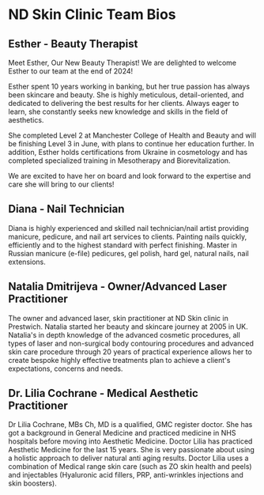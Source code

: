 # ND Skin Clinic Team Bios

## Esther - Beauty Therapist
Meet Esther, Our New Beauty Therapist! We are delighted to welcome Esther to our team at the end of 2024!

Esther spent 10 years working in banking, but her true passion has always been skincare and beauty. She is highly meticulous, detail-oriented, and dedicated to delivering the best results for her clients. Always eager to learn, she constantly seeks new knowledge and skills in the field of aesthetics.

She completed Level 2 at Manchester College of Health and Beauty and will be finishing Level 3 in June, with plans to continue her education further. In addition, Esther holds certifications from Ukraine in cosmetology and has completed specialized training in Mesotherapy and Biorevitalization.

We are excited to have her on board and look forward to the expertise and care she will bring to our clients!

## Diana - Nail Technician
Diana is highly experienced and skilled nail technician/nail artist providing manicure, pedicure, and nail art services to clients. Painting nails quickly, efficiently and to the highest standard with perfect finishing. Master in Russian manicure (e-file) pedicures, gel polish, hard gel, natural nails, nail extensions.

## Natalia Dmitrijeva - Owner/Advanced Laser Practitioner
The owner and advanced laser, skin practitioner at ND Skin clinic in Prestwich. Natalia started her beauty and skincare journey at 2005 in UK. Natalia's in depth knowledge of the advanced cosmetic procedures, all types of laser and non-surgical body contouring procedures and advanced skin care procedure through 20 years of practical experience allows her to create bespoke highly effective treatments plan to achieve a client's expectations, concerns and needs.

## Dr. Lilia Cochrane - Medical Aesthetic Practitioner
Dr Lilia Cochrane, MBs Ch, MD is a qualified, GMC register doctor. She has got a background in General Medicine and practiced medicine in NHS hospitals before moving into Aesthetic Medicine. Doctor Lilia has practiced Aesthetic Medicine for the last 15 years. She is very passionate about using a holistic approach to deliver natural anti aging results. Doctor Lilia uses a combination of Medical range skin care (such as ZO skin health and peels) and injectables (Hyaluronic acid fillers, PRP, anti-wrinkles injections and skin boosters).

